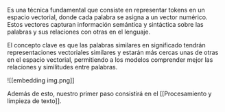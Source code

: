 Es una técnica fundamental que consiste en representar tokens en un espacio vectorial, donde cada palabra se asigna a un vector numérico. Estos vectores capturan información
semántica y sintáctica sobre las palabras y sus relaciones con otras en el lenguaje.

El concepto clave es que las palabras similares en significado tendrán representaciones vectoriales similares y estarán más cercas unas de otras en el espacio vectorial, permitiendo
a los modelos comprender mejor las relaciones y similitudes entre palabras.

![[embedding img.png]]

Además de esto, nuestro primer paso consistirá en el [[Procesamiento y limpieza de texto]].